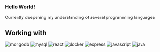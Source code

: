 ### Hello World!

Currently deepening my understanding of several programming languages

## Working with 
<img alt="mongodb" src="https://img.shields.io/badge/MongoDB-4EA94B?style=for-the-badge&logo=mongodb&logoColor=white"></img>
<img alt="mysql" src="https://img.shields.io/badge/MySQL-005C84?style=for-the-badge&logo=mysql&logoColor=white"></img>
<img alt="react" src="https://img.shields.io/badge/React-20232A?style=for-the-badge&logo=react&logoColor=61DAFB"></img>
<img alt="docker" src="https://img.shields.io/badge/Docker-2CA5E0?style=for-the-badge&logo=docker&logoColor=white"></img>
<img alt="express" src="https://img.shields.io/badge/Express.js-000000?style=for-the-badge&logo=express&logoColor=white"></img>
<img alt="javascript" src="https://img.shields.io/badge/JavaScript-323330?style=for-the-badge&logo=javascript&logoColor=F7DF1E"></img>
<img alt="java" src="https://img.shields.io/badge/Java-ED8B00?style=for-the-badge&logo=java&logoColor=white"></img>






<!--
**lucZwyssig/lucZwyssig** is a ✨ _special_ ✨ repository because its `README.md` (this file) appears on your GitHub profile.

Here are some ideas to get you started:

- 🔭 I’m currently working on ...
- 🌱 I’m currently learning ...
- 👯 I’m looking to collaborate on ...
- 🤔 I’m looking for help with ...
- 💬 Ask me about ...
- 📫 How to reach me: ...
- 😄 Pronouns: ...
- ⚡ Fun fact: ...
-->
